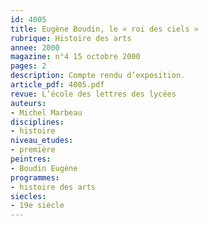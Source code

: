 ```yaml
---
id: 4005
title: Eugène Boudin, le « roi des ciels »
rubrique: Histoire des arts
annee: 2000
magazine: n°4 15 octobre 2000
pages: 2
description: Compte rendu d’exposition.
article_pdf: 4005.pdf
revue: L’école des lettres des lycées
auteurs:
- Michel Marbeau
disciplines:
- histoire
niveau_etudes:
- première
peintres:
- Boudin Eugène
programmes:
- histoire des arts
siecles:
- 19e siècle
---
```

